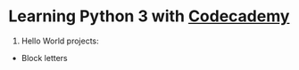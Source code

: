 # Learning Python 3 with [Codecademy](https://www.codecademy.com/learn/learn-python-3)

1. Hello World projects:
  - Block letters
